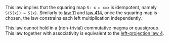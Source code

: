 This law implies that the squaring map `S: x ↦ x◇x` is idempotent, namely `S(S(x)) = S(x)`.  Similarly to [law 11](https://teorth.github.io/equational_theories/implications/?11) and [law 414](https://teorth.github.io/equational_theories/implications/?414), once the squaring map is chosen, the law constrains each left multiplication independently.

This law cannot hold in a (non-trivial) commutative magma or quasigroup.  This law together with associativity is equivalent to the [left-projection law 4](https://teorth.github.io/equational_theories/implications/?4).
